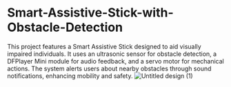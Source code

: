 # Smart-Assistive-Stick-with-Obstacle-Detection
This project features a Smart Assistive Stick designed to aid visually impaired individuals. It uses an ultrasonic sensor for obstacle detection, a DFPlayer Mini module for audio feedback, and a servo motor for mechanical actions. The system alerts users about nearby obstacles through sound notifications, enhancing mobility and safety. 
![Untitled design (1)](https://github.com/user-attachments/assets/4371f09c-d76e-4137-81df-dc6957811823)
